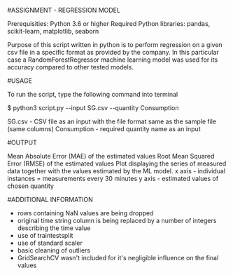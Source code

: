 #ASSIGNMENT - REGRESSION MODEL

Prerequisities: Python 3.6 or higher
Required Python libraries: pandas, scikit-learn, matplotlib, seaborn

Purpose of this script written in python is to perform regression on a given csv file in a specific format as provided by the company. 
In this particular case a RandomForestRegressor machine learning model was used for its accuracy compared to other tested models.

#USAGE

To run the script, type the following command into terminal

$ python3 script.py --input SG.csv --quantity Consumption

SG.csv - CSV file as an input with the file format same as the sample file (same columns)
Consumption - required quantity name as an input

#OUTPUT

Mean Absolute Error (MAE) of the estimated values
Root Mean Squared Error (RMSE) of the estimated values
Plot displaying the series of measured data together with the values estimated by the ML model.
    x axis - individual instances = measurements every 30 minutes
    y axis - estimated values of chosen quantity

#ADDITIONAL INFORMATION

- rows containing NaN values are being dropped
- original time string column is being replaced by a number of integers describing the time value
- use of traintestsplit
- use of standard scaler
- basic cleaning of outliers
- GridSearchCV wasn't included for it's negligible influence on the final values

